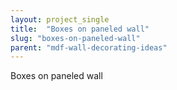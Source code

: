 ```yaml
---
layout: project_single
title:  "Boxes on paneled wall"
slug: "boxes-on-paneled-wall"
parent: "mdf-wall-decorating-ideas"
---
```

Boxes on paneled wall